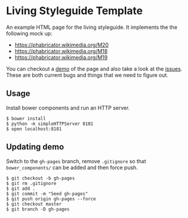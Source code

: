 # Living Styleguide Template

An example HTML page for the living styleguide. It implements the the following mock up:

 * https://phabricator.wikimedia.org/M20
 * https://phabricator.wikimedia.org/M18
 * https://phabricator.wikimedia.org/M19

You can checkout a [demo](http://prtksxna.github.io/living-styleguide-template/) of the page and also take a look at the [issues](https://github.com/prtksxna/living-styleguide-template/issues). These are both current bugs and things that we need to figure out.

## Usage

Install bower components and run an HTTP server.

```
$ bower install
$ python -m simpleHTTPServer 8181
$ open localhost:8181
```

## Updating demo

Switch to the `gh-pages` branch, remove `.gitignore` so that `bower_components/` can be added and then force push.

```
$ git checkout -b gh-pages
$ git rm .gitignore
$ git add .
$ git commit -m "Seed gh-pages"
$ git push origin gh-pages --force
$ git checkout master
$ git branch -D gh-pages
```
